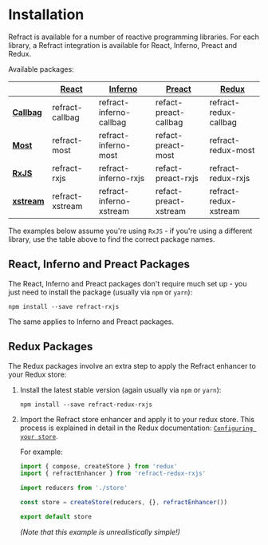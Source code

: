 # Installation

Refract is available for a number of reactive programming libraries. For each library, a Refract integration is available for React, Inferno, Preact and Redux.

Available packages:

<!-- prettier-ignore-start -->
| | [React](https://github.com/facebook/react) | [Inferno](https://infernojs.org/) | [Preact](https://preactjs.com/) | [Redux](https://github.com/reduxjs/redux) |
| --- | --- | --- | --- | --- |
| **[Callbag](https://github.com/callbag/callbag)** | refract-callbag | refract-inferno-callbag | refact-preact-callbag | refract-redux-callbag |
| **[Most](https://github.com/cujojs/most)** | refract-most | refract-inferno-most | refact-preact-most | refract-redux-most |
| **[RxJS](https://github.com/reactivex/rxjs)** | refract-rxjs | refract-inferno-rxjs | refact-preact-rxjs | refract-redux-rxjs |
| **[xstream](https://github.com/staltz/xstream)** | refract-xstream | refract-inferno-xstream | refact-preact-xstream | refract-redux-xstream |
<!-- prettier-ignore-end -->

The examples below assume you're using `RxJS` - if you're using a different library, use the table above to find the correct package names.

## React, Inferno and Preact Packages

The React, Inferno and Preact packages don't require much set up - you just need to install the package (usually via `npm` or `yarn`):

```
npm install --save refract-rxjs
```

The same applies to Inferno and Preact packages.

## Redux Packages

The Redux packages involve an extra step to apply the Refract enhancer to your Redux store:

1.  Install the latest stable version (again usually via `npm` or `yarn`):

    ```
    npm install --save refract-redux-rxjs
    ```

1.  Import the Refract store enhancer and apply it to your redux store. This process is explained in detail in the Redux documentation: [`Configuring your store`](https://redux.js.org/recipes/configuring-your-store).

    For example:

    ```js
    import { compose, createStore } from 'redux'
    import { refractEnhancer } from 'refract-redux-rxjs'

    import reducers from './store'

    const store = createStore(reducers, {}, refractEnhancer())

    export default store
    ```

    _(Note that this example is unrealistically simple!)_
